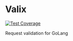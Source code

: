 # Valix
[![Test Coverage](https://api.codeclimate.com/v1/badges/1d64bc6c8474c2074f2b/test_coverage)](https://codeclimate.com/github/marrow16/valix/test_coverage)


Request validation for GoLang